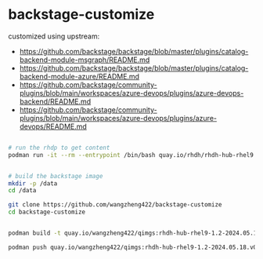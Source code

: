 # backstage-customize

customized using upstream:
- https://github.com/backstage/backstage/blob/master/plugins/catalog-backend-module-msgraph/README.md
- https://github.com/backstage/backstage/blob/master/plugins/catalog-backend-module-azure/README.md
- https://github.com/backstage/community-plugins/blob/main/workspaces/azure-devops/plugins/azure-devops-backend/README.md
- https://github.com/backstage/community-plugins/blob/main/workspaces/azure-devops/plugins/azure-devops/README.md

```bash

# run the rhdp to get content
podman run -it --rm --entrypoint /bin/bash quay.io/rhdh/rhdh-hub-rhel9:1.2


# build the backstage image
mkdir -p /data
cd /data

git clone https://github.com/wangzheng422/backstage-customize
cd backstage-customize


podman build -t quay.io/wangzheng422/qimgs:rhdh-hub-rhel9-1.2-2024.05.18.v01 -f Dockerfile .

podman push quay.io/wangzheng422/qimgs:rhdh-hub-rhel9-1.2-2024.05.18.v01


```